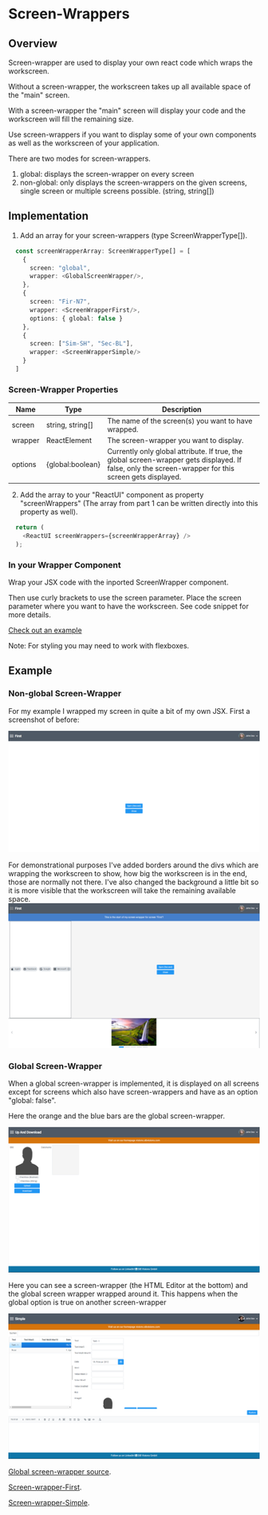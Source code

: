 # Screen-Wrappers

## Overview
Screen-wrapper are used to display your own react code which wraps the workscreen. 

Without a screen-wrapper, the workscreen takes up all available space of the "main" screen. 

With a screen-wrapper the "main" screen will display your code
and the workscreen will fill the remaining size.

Use screen-wrappers if you want to display some of your own components as well as the workscreen of your application.

There are two modes for screen-wrappers.

1. global: displays the screen-wrapper on every screen
2. non-global: only displays the screen-wrappers on the given screens, single screen or multiple screens possible. (string, string[])

## Implementation

1. Add an array for your screen-wrappers (type ScreenWrapperType[]).

```typescript
  const screenWrapperArray: ScreenWrapperType[] = [
    {
      screen: "global",
      wrapper: <GlobalScreenWrapper/>,
    },
    {
      screen: "Fir-N7",
      wrapper: <ScreenWrapperFirst/>,
      options: { global: false }
    },
    {
      screen: ["Sim-SH", "Sec-BL"],
      wrapper: <ScreenWrapperSimple/>
    }
  ]
```

### Screen-Wrapper Properties
Name | Type | Description
--- | --- | --- |
screen | string, string[] | The name of the screen(s) you want to have wrapped.
wrapper | ReactElement | The screen-wrapper you want to display.
options | {global:boolean} | Currently only global attribute. If true, the global screen-wrapper gets displayed. If false, only the screen-wrapper for this screen gets displayed.

2. Add the array to your "ReactUI" component as property "screenWrappers" (The array from part 1 can be written directly into this property as well).

```typescript
  return (
    <ReactUI screenWrappers={screenWrapperArray} />
  );
```

### In your Wrapper Component
Wrap your JSX code with the inported ScreenWrapper component. 

Then use curly brackets to use the screen parameter. Place the screen parameter
where you want to have the workscreen. See code snippet for more details.

[Check out an example](../../features/ScreenWrapperFirst.tsx)

Note: For styling you may need to work with flexboxes.

## Example

### Non-global Screen-Wrapper
For my example I wrapped my screen in quite a bit of my own JSX. First a screenshot of before:

![before-screen-wrap](../readme-images/rc-before-rem.png)

For demonstrational purposes I've added borders around the divs which are wrapping the workscreen to show, how big the workscreen is in the end, those are normally not there. I've also changed the background a little bit so it is more visible that the workscreen will take the remaining available space.
![after-screen-wrap](../readme-images/sw.png)

### Global Screen-Wrapper

When a global screen-wrapper is implemented, it is displayed on all screens except for screens which also have screen-wrappers and have as an option "global: false".

Here the orange and the blue bars are the global screen-wrapper.


![global-screen-wrapper1](../readme-images/gsw.png)


Here you can see a screen-wrapper (the HTML Editor at the bottom) and the global screen wrapper wrapped around it. This happens when the global option is true on another screen-wrapper

![global-screen-wrapper2](../readme-images/gsw2.png)

[Global screen-wrapper source](../../features/GlobalScreenWrapper.tsx).

[Screen-wrapper-First](../../features/ScreenWrapperFirst.tsx).

[Screen-wrapper-Simple](../../features/ScreenWrapperSimple.tsx).